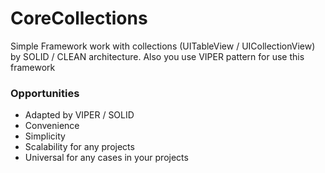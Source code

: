# CoreCollections

Simple Framework work with collections (UITableView / UICollectionView) by SOLID / CLEAN architecture. Also you use VIPER pattern for use this framework

### Opportunities

- Adapted by VIPER / SOLID
- Сonvenience
- Simplicity
- Scalability for any projects
- Universal for any cases in your projects

